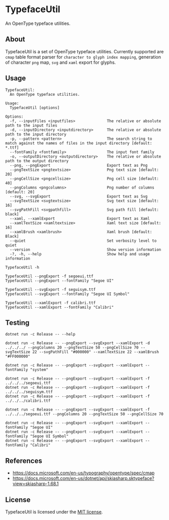 # TypefaceUtil

An OpenType typeface utilities.

## About

TypefaceUtil is a set of OpenType typeface utilities.
Currently supported are `cmap` table format parser for `character to glyph index mapping`, 
generation of character `png` map, `svg` and `xaml` export for glyphs.

## Usage

```
TypefaceUtil:
  An OpenType typeface utilities.

Usage:
  TypefaceUtil [options]

Options:
  -f, --inputFiles <inputfiles>              The relative or absolute path to the input files
  -d, --inputDirectory <inputdirectory>      The relative or absolute path to the input directory
  -p, --pattern <pattern>                    The search string to match against the names of files in the input directory [default: *.ttf]
  --fontFamily <fontfamily>                  The input font family
  -o, --outputDirectory <outputdirectory>    The relative or absolute path to the output directory
  --png, --pngExport                         Export text as Png
  --pngTextSize <pngtextsize>                Png text size [default: 20]
  --pngCellSize <pngcellsize>                Png cell size [default: 40]
  --pngColumns <pngcolumns>                  Png number of columns [default: 20]
  --svg, --svgExport                         Export text as Svg
  --svgTextSize <svgtextsize>                Svg text size [default: 16]
  --svgPathFill <svgpathfill>                Svg path fill [default: black]
  --xaml, --xamlExport                       Export text as Xaml
  --xamlTextSize <xamltextsize>              Xaml text size [default: 16]
  --xamlBrush <xamlbrush>                    Xaml brush [default: Black]
  --quiet                                    Set verbosity level to quiet
  --version                                  Show version information
  -?, -h, --help                             Show help and usage information
```

```
TypefaceUtil -h
```
```
TypefaceUtil --pngExport -f segoeui.ttf
TypefaceUtil --pngExport --fontFamily "Segoe UI"
```
```
TypefaceUtil --svgExport -f seguisym.ttf
TypefaceUtil --svgExport --fontFamily "Segoe UI Symbol"
```
```
TypefaceUtil --xamlExport -f calibri.ttf
TypefaceUtil --xamlExport --fontFamily "Calibri"
```

## Testing

```
dotnet run -c Release -- --help
```

```
dotnet run -c Release -- --pngExport --svgExport --xamlExport -d ../../../ --pngColumns 20 --pngTextSize 50 --pngCellSize 70 --svgTextSize 22 --svgPathFill "#000000" --xamlTextSize 22 --xamlBrush "#FF000000"
```

```
dotnet run -c Release -- --pngExport --svgExport --xamlExport --fontFamily "system"
```

```
dotnet run -c Release -- --pngExport --svgExport --xamlExport -f ../../../segoeui.ttf
dotnet run -c Release -- --pngExport --svgExport --xamlExport -f ../../../seguisym.ttf
dotnet run -c Release -- --pngExport --svgExport --xamlExport -f ../../../calibri.ttf
```

```
dotnet run -c Release -- --pngExport --svgExport --xamlExport -f ../../../segoeui.ttf --pngColumns 20 --pngTextSize 50 --pngCellSize 70
```

```
dotnet run -c Release -- --pngExport --svgExport --xamlExport --fontFamily "Segoe UI"
dotnet run -c Release -- --pngExport --svgExport --xamlExport --fontFamily "Segoe UI Symbol"
dotnet run -c Release -- --pngExport --svgExport --xamlExport --fontFamily "Calibri"
```

## References

* https://docs.microsoft.com/en-us/typography/opentype/spec/cmap
* https://docs.microsoft.com/en-us/dotnet/api/skiasharp.sktypeface?view=skiasharp-1.68.1

## License

TypefaceUtil is licensed under the [MIT license](LICENSE.TXT).
